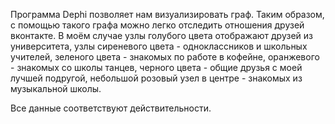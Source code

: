 Программа Dephi позволяет нам визуализировать граф. Таким образом, с помощью такого графа можно легко отследить отношения друзей вконтакте. В моём случае узлы голубого цвета отображают друзей из университета, узлы сиреневого цвета - одноклассников и школьных учителей, зеленого цвета - знакомых по работе в кофейне, оранжевого - знакомых со школы танцев, черного цвета - общие друзья с моей лучшей подругой, небольшой розовый узел в центре - знакомых из музыкальной школы.

Все данные соответствуют действительности.
